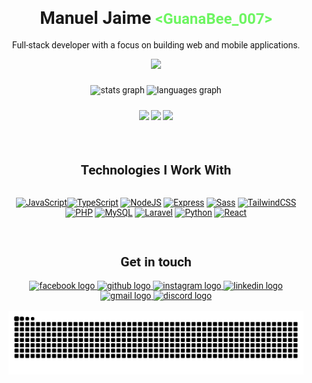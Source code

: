 <div align="center" style="font-family: Roboto, sans-serif; padding: 1rem;">

# Manuel Jaime <span style="color:#6df561; font-size: 1.5rem;">&lt;GuanaBee_007&gt;</span>

<p>Full-stack developer with a focus on building web and mobile applications.</p>

<a href="https://www.github.com/manueljaime007" target="_blank" rel="noreferrer">
  <img src="https://img.shields.io/github/followers/manueljaime007?logo=github&style=for-the-badge&color=ffffff&labelColor=0f172a" />
</a>

###

<div align="center">
  <img src="https://github-readme-stats.vercel.app/api?username=manueljaime007&hide_title=false&hide_rank=false&show_icons=true&include_all_commits=true&count_private=true&disable_animations=false&theme=dracula&locale=en&hide_border=false" height="150" alt="stats graph"  />
  <img src="https://github-readme-stats.vercel.app/api/top-langs?username=manueljaime007&locale=en&hide_title=false&layout=compact&card_width=320&langs_count=5&theme=dracula&hide_border=false" height="150" alt="languages graph"  />
</div>

###

<!-- <img align="center" height="150" src="https://media.giphy.com/media/v1.Y2lkPTc5MGI3NjExeWE5amM2dXdja2dvaXg5NWo5MzBlM29pZmhnc3U2cWM1NXl0dWJocyZlcD12MV9naWZzX3NlYXJjaCZjdD1n/jx4jKhrKvifvCZtyN5/giphy.gif"  /> -->
<img align="center" height="150" src="https://media.giphy.com/media/v1.Y2lkPTc5MGI3NjExbm8wcGNrNXp6aTVnaTNlbm45aTAxYXZrZWhndmRjbjFuNWU3aXJ0MSZlcD12MV9naWZzX3NlYXJjaCZjdD1n/tel4DU3dCiDdVUPhIg/giphy.gif"  />
<!-- <img align="center" height="150" src="https://media.giphy.com/media/v1.Y2lkPTc5MGI3NjExdHZ1YXI1bzZhYmVzcTB0NXk0ZHIzbG8za2diaDZ5enM3NGpocmtvdSZlcD12MV9naWZzX3NlYXJjaCZjdD1n/NytMLKyiaIh6VH9SPm/giphy.gif"  /> -->
<img align="center" height="150" src="https://media.giphy.com/media/v1.Y2lkPWVjZjA1ZTQ3bjVlYTVqbTF6YWd2YjUxZWQ2amo5am56dWV3cGc4djl2MHFjZnlscyZlcD12MV9naWZzX3NlYXJjaCZjdD1n/VTtANKl0beDFQRLDTh/giphy.gif"  />
<img align="center" height="150" src="https://media.giphy.com/media/v1.Y2lkPTc5MGI3NjExdHZ1YXI1bzZhYmVzcTB0NXk0ZHIzbG8za2diaDZ5enM3NGpocmtvdSZlcD12MV9naWZzX3NlYXJjaCZjdD1n/78XCFBGOlS6keY1Bil/giphy.gif"  />

###

<br>

<h2>Technologies I Work With</h2>
<p align="left" 
  style="display: flex; justify-content: center; flex-wrap: wrap; gap: 1rem;"
  >

<a href="https://developer.mozilla.org/en-US/docs/Web/JavaScript" target="_blank"><img src="https://raw.githubusercontent.com/danielcranney/readme-generator/main/public/icons/skills/javascript-colored.svg" width="36" height="36" alt="JavaScript" /></a><a href="https://www.typescriptlang.org/" target="_blank" rel="noreferrer"><img src="https://raw.githubusercontent.com/danielcranney/readme-generator/main/public/icons/skills/typescript-colored.svg" alt="TypeScript" title="TypeScript" width="36" height="36" /></a>
<a href="https://nodejs.org/en/" target="_blank"><img src="https://raw.githubusercontent.com/danielcranney/readme-generator/main/public/icons/skills/nodejs-colored.svg" width="36" height="36" alt="NodeJS" /></a>
<a href="https://expressjs.com/" target="_blank"><img src="https://raw.githubusercontent.com/danielcranney/readme-generator/main/public/icons/skills/express-colored.svg" width="36" height="36" alt="Express" /></a>
<a href="https://sass-lang.com/" target="_blank"><img src="https://raw.githubusercontent.com/danielcranney/readme-generator/main/public/icons/skills/sass-colored.svg" width="36" height="36" alt="Sass" /></a>
<a href="https://tailwindcss.com/" target="_blank"><img src="https://raw.githubusercontent.com/danielcranney/readme-generator/main/public/icons/skills/tailwindcss-colored.svg" width="36" height="36" alt="TailwindCSS" /></a>
<a href="https://www.php.net/" target="_blank"><img src="https://raw.githubusercontent.com/danielcranney/readme-generator/main/public/icons/skills/php-colored.svg" width="36" height="36" alt="PHP" /></a>
<a href="https://www.mysql.com/" target="_blank"><img src="https://raw.githubusercontent.com/danielcranney/readme-generator/main/public/icons/skills/mysql-colored.svg" width="36" height="36" alt="MySQL" /></a>
<a href="https://laravel.com/" target="_blank"><img src="https://raw.githubusercontent.com/danielcranney/readme-generator/main/public/icons/skills/laravel-colored.svg" width="36" height="36" alt="Laravel" /></a>
<a href="https://www.python.org/" target="_blank" rel="noreferrer"><img src="https://raw.githubusercontent.com/danielcranney/readme-generator/main/public/icons/skills/python-colored.svg" alt="Python" title="Python" width="36" height="36" /></a>
<a href="https://reactjs.org/" target="_blank" rel="noreferrer"><img src="https://raw.githubusercontent.com/danielcranney/readme-generator/main/public/icons/skills/react-colored.svg" alt="React" title="React" width="36" height="36" /></a>

</p>

<br>

<h2>Get in touch</h2>

<div align="center">
  <a href="https://www.facebook.com/profile.php?id=61569838442978" target="_blank" rel="noreferrer">
    <img src="https://img.shields.io/static/v1?message=Facebook&logo=facebook&label=&color=1877F2&logoColor=white&labelColor=&style=for-the-badge" height="35" alt="facebook logo" />
  </a>
  <a href="https://www.github.com/manueljaime007" target="_blank" rel="noreferrer">
    <img src="https://img.shields.io/static/v1?message=GitHub&logo=github&label=&color=181717&logoColor=white&labelColor=&style=for-the-badge" height="35" alt="github logo" />
  </a>
  <a href="http://www.instagram.com/manuel_jaime007/?igsh=YzljYTk1ODg3Zg%3D%3D#" target="_blank" rel="noreferrer">
    <img src="https://img.shields.io/static/v1?message=Instagram&logo=instagram&label=&color=E4405F&logoColor=white&labelColor=&style=for-the-badge" height="35" alt="instagram logo" />
  </a><a href="https://www.linkedin.com/in/manuel-jaime-816a8536b" target="_blank" rel="noreferrer">
  <img src="https://img.shields.io/static/v1?message=LinkedIn&logo=linkedin&label=&color=0077B5&logoColor=white&labelColor=&style=for-the-badge" height="35" alt="linkedin logo" />
</a>
<a href="mailto:teuemail@gmail.com" target="_blank" rel="noreferrer">
  <img src="https://img.shields.io/static/v1?message=Gmail&logo=gmail&label=&color=D14836&logoColor=white&labelColor=&style=for-the-badge" height="35" alt="gmail logo" />
</a>
<a href="https://discord.com/channels/@me" target="_blank" rel="noreferrer">
  <img src="https://img.shields.io/static/v1?message=Discord&logo=discord&label=&color=7289DA&logoColor=white&labelColor=&style=for-the-badge" height="35" alt="discord logo" />
</a>

</div>

<br clear="both">

<img src="https://raw.githubusercontent.com/manueljaime007/manueljaime007/output/snake.svg" alt="Snake animation" />

###
